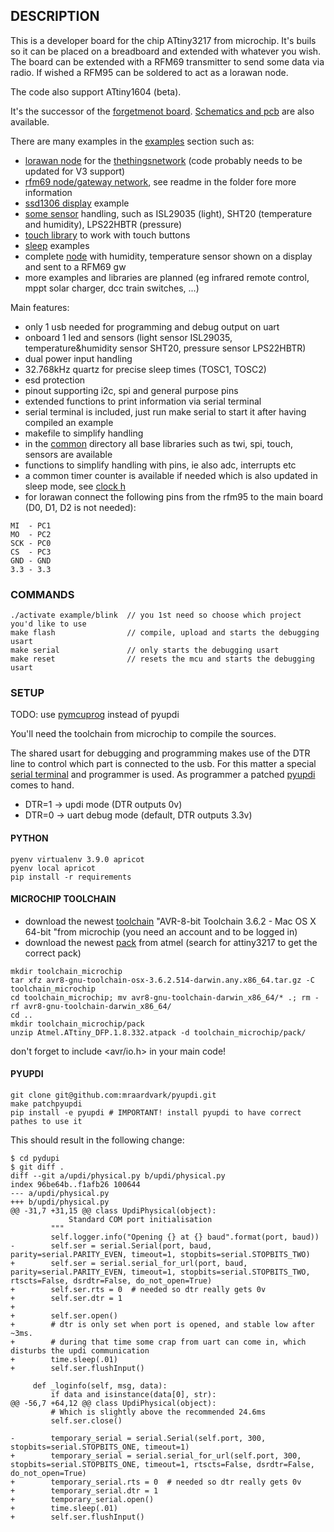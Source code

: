 ## DESCRIPTION
This is a developer board for the chip ATtiny3217 from microchip. It's buils so it can be placed on a breadboard and extended with whatever you wish. The board can be extended with a RFM69 transmitter to send some data via radio. If wished a RFM95 can be soldered to act as a lorawan node.

The code also support ATtiny1604 (beta).

It's the successor of the [forgetmenot board](https://github.com/2ni/forgetmenot). [Schematics and pcb](https://easyeda.com/vkbs/apricot) are also available.

There are many examples in the [examples](/examples) section such as:
- [lorawan node](/examples/lorawan) for the [thethingsnetwork](https://www.thethingsnetwork.org/) (code probably needs to be updated for V3 support)
- [rfm69 node/gateway network](/examples/rfm69), see readme in the folder fore more information
- [ssd1306 display](/examples/ssd1306) example
- [some sensor](/examples/sensors) handling, such as ISL29035 (light), SHT20 (temperature and humidity), LPS22HBTR (pressure)
- [touch library](/examples/touch) to work with touch buttons
- [sleep](/examples/sleep) examples
- complete [node](/examples/humidity-node) with humidity, temperature sensor shown on a display and sent to a RFM69 gw
- more examples and libraries are planned (eg infrared remote control, mppt solar charger, dcc train switches, ...)


Main features:
- only 1 usb needed for programming and debug output on uart
- onboard 1 led and sensors (light sensor ISL29035, temperature&humidity sensor SHT20, pressure sensor LPS22HBTR)
- dual power input handling
- 32.768kHz quartz for precise sleep times (TOSC1, TOSC2)
- esd protection
- pinout supporting i2c, spi and general purpose pins
- extended functions to print information via serial terminal
- serial terminal is included, just run make serial to start it after having compiled an example
- makefile to simplify handling
- in the [common](/common) directory all base libraries such as twi, spi, touch, sensors are available
- functions to simplify handling with pins, ie also adc, interrupts etc
- a common timer counter is available if needed which is also updated in sleep mode, see [clock h](/common/clock.h)
- for lorawan connect the following pins from the rfm95 to the main board (D0, D1, D2 is not needed):
```
MI  - PC1
MO  - PC2
SCK - PC0
CS  - PC3
GND - GND
3.3 - 3.3
```

### COMMANDS
```
./activate example/blink  // you 1st need so choose which project you'd like to use
make flash                // compile, upload and starts the debugging usart
make serial               // only starts the debugging usart
make reset                // resets the mcu and starts the debugging usart
```

### SETUP

TODO: use [pymcuprog](https://github.com/microchip-pic-avr-tools/pymcuprog) instead of pyupdi

You'll need the toolchain from microchip to compile the sources.

The shared usart for debugging and programming makes use of the DTR line to control which part is connected to the usb. For this matter a special [serial terminal](/serialterminal.py) and programmer is used. As programmer a patched [pyupdi](https://github.com/mraardvark/pyupdi) comes to hand.
- DTR=1 -> updi mode (DTR outputs 0v)
- DTR=0 -> uart debug mode (default, DTR outputs 3.3v)

#### PYTHON
```
pyenv virtualenv 3.9.0 apricot
pyenv local apricot
pip install -r requirements
```

#### MICROCHIP TOOLCHAIN
- download the newest [toolchain](https://www.microchip.com/mplab/avr-support/avr-and-arm-toolchains-c-compilers) "AVR-8-bit Toolchain 3.6.2 - Mac OS X 64-bit "from microchip (you need an account and to be logged in)
- download the newest [pack](http://packs.download.atmel.com/) from atmel (search for attiny3217 to get the correct pack)
```
mkdir toolchain_microchip
tar xfz avr8-gnu-toolchain-osx-3.6.2.514-darwin.any.x86_64.tar.gz -C toolchain_microchip
cd toolchain_microchip; mv avr8-gnu-toolchain-darwin_x86_64/* .; rm -rf avr8-gnu-toolchain-darwin_x86_64/
cd ..
mkdir toolchain_microchip/pack
unzip Atmel.ATtiny_DFP.1.8.332.atpack -d toolchain_microchip/pack/
```

don't forget to include <avr/io.h> in your main code!

#### PYUPDI
```
git clone git@github.com:mraardvark/pyupdi.git
make patchpyupdi
pip install -e pyupdi # IMPORTANT! install pyupdi to have correct pathes to use it
```

This should result in the following change:
```
$ cd pydupi
$ git diff .
diff --git a/updi/physical.py b/updi/physical.py
index 96be64b..f1afb26 100644
--- a/updi/physical.py
+++ b/updi/physical.py
@@ -31,7 +31,15 @@ class UpdiPhysical(object):
             Standard COM port initialisation
         """
         self.logger.info("Opening {} at {} baud".format(port, baud))
-        self.ser = serial.Serial(port, baud, parity=serial.PARITY_EVEN, timeout=1, stopbits=serial.STOPBITS_TWO)
+        self.ser = serial.serial_for_url(port, baud, parity=serial.PARITY_EVEN, timeout=1, stopbits=serial.STOPBITS_TWO, rtscts=False, dsrdtr=False, do_not_open=True)
+        self.ser.rts = 0  # needed so dtr really gets 0v
+        self.ser.dtr = 1
+
+        self.ser.open()
+        # dtr is only set when port is opened, and stable low after ~3ms.
+        # during that time some crap from uart can come in, which disturbs the updi communication
+        time.sleep(.01)
+        self.ser.flushInput()

     def _loginfo(self, msg, data):
         if data and isinstance(data[0], str):
@@ -56,7 +64,12 @@ class UpdiPhysical(object):
         # Which is slightly above the recommended 24.6ms
         self.ser.close()

-        temporary_serial = serial.Serial(self.port, 300, stopbits=serial.STOPBITS_ONE, timeout=1)
+        temporary_serial = serial.serial_for_url(self.port, 300, stopbits=serial.STOPBITS_ONE, timeout=1, rtscts=False, dsrdtr=False, do_not_open=True)
+        temporary_serial.rts = 0  # needed so dtr really gets 0v
+        temporary_serial.dtr = 1
+        temporary_serial.open()
+        time.sleep(.01)
+        self.ser.flushInput()
```
